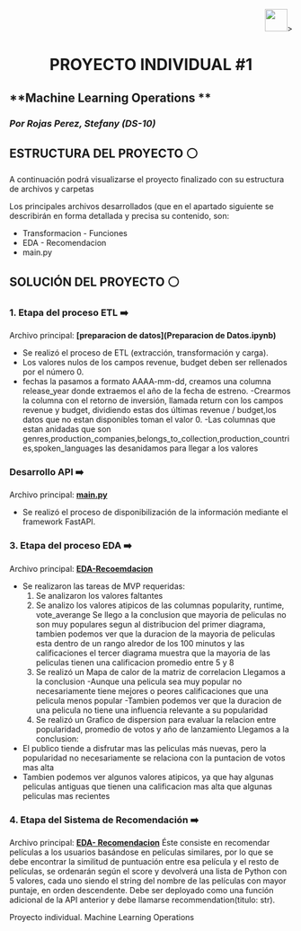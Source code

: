 <p align=right><img src=https://th.bing.com/th/id/OIP.CUqEPGqSzaHYWS3lfwSqJwHaHa? height=40>><p>

# <h1 align=center> **PROYECTO INDIVIDUAL #1**</h1>

## **Machine Learning Operations ** 
### *Por Rojas Perez, Stefany (DS-10)*


## **ESTRUCTURA DEL PROYECTO** :white_circle:

A continuación podrá visualizarse el proyecto finalizado con su estructura de archivos y carpetas

Los principales archivos desarrollados (que en el apartado siguiente se describirán en forma detallada y precisa su contenido, son:
- Transformacion - Funciones
- EDA - Recomendacion
- main.py

## **SOLUCIÓN DEL PROYECTO** :white_circle:

### **1. Etapa del proceso ETL** :arrow_right:

Archivo principal: **[preparacion de datos](Preparacion de Datos.ipynb)**
- Se realizó el proceso de ETL (extracción, transformación y carga).
- Los valores nulos de los campos revenue, budget deben ser rellenados por el número 0.
- fechas  la pasamos a formato AAAA-mm-dd, creamos una columna  release_year donde extraemos el año de la fecha de estreno.
-Crearmos la columna con el retorno de inversión, llamada return con los campos revenue y budget, 
dividiendo estas dos últimas revenue / budget,los datos que no estan disponibles toman el valor 0.
-Las columnas que estan anidadas que son genres,production_companies,belongs_to_collection,production_countries,spoken_languages las 
desanidamos para llegar a los valores 

### **Desarrollo API** :arrow_right:

Archivo principal: **[main.py](main.py)**
- Se realizó el proceso de disponibilización de la información mediante el framework FastAPI.

### **3. Etapa del proceso EDA** :arrow_right:
Archivo principal: **[EDA-Recoemdacion](EDA.ipynb)**
- Se realizaron las tareas de MVP requeridas:
    1. Se analizaron los valores faltantes 
    2. Se analizo los valores atipicos de las columnas popularity, runtime, vote_averange 
      Se llego a la conclusion que mayoria de peliculas no son muy populares 
        segun al distribucion del primer diagrama, tambien podemos ver que la duracion 
        de la mayoria de peliculas esta dentro de un rango alredor de los 100 minutos y 
        las calificaciones el tercer diagrama muestra que la mayoria de 
        las peliculas tienen una calificacion promedio entre 5 y 8 
     3. Se realizó un Mapa de calor de la matriz de correlacion 
      Llegamos a la conclusion
       -Aunque una pelicula sea muy popular no necesariamente tiene mejores o peores calificaciones que una pelicula menos popular 
       -Tambien podemos ver que la duracion de una pelicula no tiene una influencia relevante a su popularidad
     4. Se realizó un Grafico de dispersion para evaluar la relacion entre popularidad, promedio de votos y año de lanzamiento 
 Llegamos a la conclusion:
- El publico tiende a disfrutar mas las peliculas más nuevas, pero la popularidad no necesariamente se relaciona con la puntacion de votos mas alta
- Tambien podemos ver algunos valores atipicos, ya que hay algunas peliculas antiguas que tienen una calificacion mas alta que algunas peliculas mas recientes

### **4. Etapa del Sistema de Recomendación** :arrow_right:
Archivo principal: **[EDA- Recomendacion](recomendacion.ipynb)**
Éste consiste en recomendar películas a los usuarios basándose en películas similares, por lo que se debe encontrar la similitud de puntuación entre esa película y el resto de películas, se ordenarán según el score y devolverá una lista de Python con 5 valores, cada uno siendo el string del nombre de las películas con mayor puntaje, en orden descendente. Debe ser deployado como una función adicional de la API anterior y debe llamarse recommendation(titulo: str).



Proyecto individual. Machine Learning Operations

